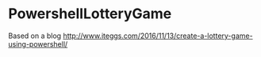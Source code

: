 # PowershellLotteryGame

Based on a blog http://www.iteggs.com/2016/11/13/create-a-lottery-game-using-powershell/